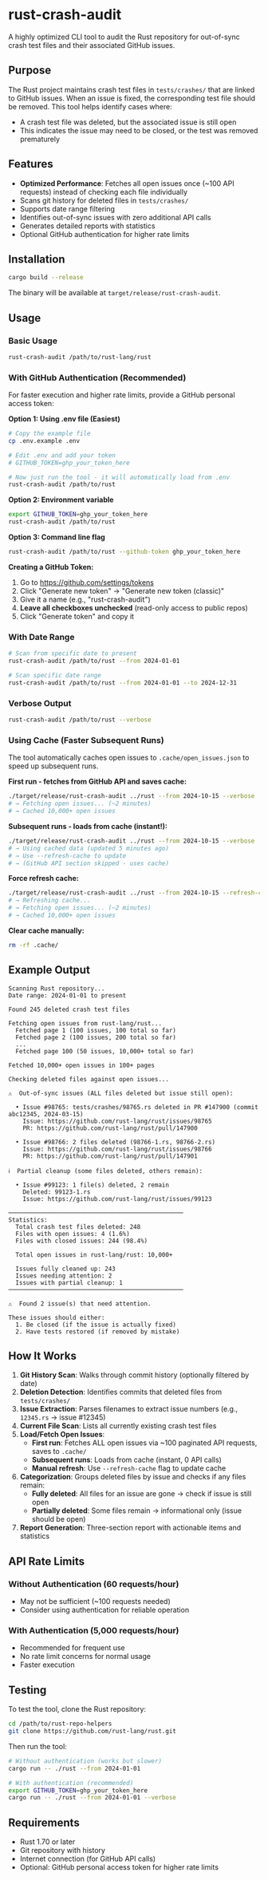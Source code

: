 # rust-crash-audit

A highly optimized CLI tool to audit the Rust repository for out-of-sync crash test files and their associated GitHub issues.

## Purpose

The Rust project maintains crash test files in `tests/crashes/` that are linked to GitHub issues. When an issue is fixed, the corresponding test file should be removed. This tool helps identify cases where:

- A crash test file was deleted, but the associated issue is still open
- This indicates the issue may need to be closed, or the test was removed prematurely

## Features

- **Optimized Performance**: Fetches all open issues once (~100 API requests) instead of checking each file individually
- Scans git history for deleted files in `tests/crashes/`
- Supports date range filtering
- Identifies out-of-sync issues with zero additional API calls
- Generates detailed reports with statistics
- Optional GitHub authentication for higher rate limits

## Installation

```bash
cargo build --release
```

The binary will be available at `target/release/rust-crash-audit`.

## Usage

### Basic Usage

```bash
rust-crash-audit /path/to/rust-lang/rust
```

### With GitHub Authentication (Recommended)

For faster execution and higher rate limits, provide a GitHub personal access token:

**Option 1: Using .env file (Easiest)**
```bash
# Copy the example file
cp .env.example .env

# Edit .env and add your token
# GITHUB_TOKEN=ghp_your_token_here

# Now just run the tool - it will automatically load from .env
rust-crash-audit /path/to/rust
```

**Option 2: Environment variable**
```bash
export GITHUB_TOKEN=ghp_your_token_here
rust-crash-audit /path/to/rust
```

**Option 3: Command line flag**
```bash
rust-crash-audit /path/to/rust --github-token ghp_your_token_here
```

**Creating a GitHub Token:**
1. Go to https://github.com/settings/tokens
2. Click "Generate new token" → "Generate new token (classic)"
3. Give it a name (e.g., "rust-crash-audit")
4. **Leave all checkboxes unchecked** (read-only access to public repos)
5. Click "Generate token" and copy it

### With Date Range

```bash
# Scan from specific date to present
rust-crash-audit /path/to/rust --from 2024-01-01

# Scan specific date range
rust-crash-audit /path/to/rust --from 2024-01-01 --to 2024-12-31
```

### Verbose Output

```bash
rust-crash-audit /path/to/rust --verbose
```

### Using Cache (Faster Subsequent Runs)

The tool automatically caches open issues to `.cache/open_issues.json` to speed up subsequent runs.

**First run - fetches from GitHub API and saves cache:**
```bash
./target/release/rust-crash-audit ../rust --from 2024-10-15 --verbose
# → Fetching open issues... (~2 minutes)
# → Cached 10,000+ open issues
```

**Subsequent runs - loads from cache (instant!):**
```bash
./target/release/rust-crash-audit ../rust --from 2024-10-15 --verbose
# → Using cached data (updated 5 minutes ago)
# → Use --refresh-cache to update
# → (GitHub API section skipped - uses cache)
```

**Force refresh cache:**
```bash
./target/release/rust-crash-audit ../rust --from 2024-10-15 --refresh-cache --verbose
# → Refreshing cache...
# → Fetching open issues... (~2 minutes)
# → Cached 10,000+ open issues
```

**Clear cache manually:**
```bash
rm -rf .cache/
```

## Example Output

```
Scanning Rust repository...
Date range: 2024-01-01 to present

Found 245 deleted crash test files

Fetching open issues from rust-lang/rust...
  Fetched page 1 (100 issues, 100 total so far)
  Fetched page 2 (100 issues, 200 total so far)
  ...
  Fetched page 100 (50 issues, 10,000+ total so far)

Fetched 10,000+ open issues in 100+ pages

Checking deleted files against open issues...

⚠️  Out-of-sync issues (ALL files deleted but issue still open):

  • Issue #98765: tests/crashes/98765.rs deleted in PR #147900 (commit abc12345, 2024-03-15)
    Issue: https://github.com/rust-lang/rust/issues/98765
    PR: https://github.com/rust-lang/rust/pull/147900

  • Issue #98766: 2 files deleted (98766-1.rs, 98766-2.rs)
    Issue: https://github.com/rust-lang/rust/issues/98766
    PR: https://github.com/rust-lang/rust/pull/147901

ℹ️  Partial cleanup (some files deleted, others remain):

  • Issue #99123: 1 file(s) deleted, 2 remain
    Deleted: 99123-1.rs
    Issue: https://github.com/rust-lang/rust/issues/99123

─────────────────────────────────────────────────
Statistics:
  Total crash test files deleted: 248
  Files with open issues: 4 (1.6%)
  Files with closed issues: 244 (98.4%)

  Total open issues in rust-lang/rust: 10,000+

  Issues fully cleaned up: 243
  Issues needing attention: 2
  Issues with partial cleanup: 1
─────────────────────────────────────────────────

⚠️  Found 2 issue(s) that need attention.

These issues should either:
  1. Be closed (if the issue is actually fixed)
  2. Have tests restored (if removed by mistake)
```

## How It Works

1. **Git History Scan**: Walks through commit history (optionally filtered by date)
2. **Deletion Detection**: Identifies commits that deleted files from `tests/crashes/`
3. **Issue Extraction**: Parses filenames to extract issue numbers (e.g., `12345.rs` → issue #12345)
4. **Current File Scan**: Lists all currently existing crash test files
5. **Load/Fetch Open Issues**:
   - **First run**: Fetches ALL open issues via ~100 paginated API requests, saves to `.cache/`
   - **Subsequent runs**: Loads from cache (instant, 0 API calls)
   - **Manual refresh**: Use `--refresh-cache` flag to update cache
6. **Categorization**: Groups deleted files by issue and checks if any files remain:
   - **Fully deleted**: All files for an issue are gone → check if issue is still open
   - **Partially deleted**: Some files remain → informational only (issue should be open)
7. **Report Generation**: Three-section report with actionable items and statistics

## API Rate Limits

### Without Authentication (60 requests/hour)
- May not be sufficient (~100 requests needed)
- Consider using authentication for reliable operation

### With Authentication (5,000 requests/hour)
- Recommended for frequent use
- No rate limit concerns for normal usage
- Faster execution

## Testing

To test the tool, clone the Rust repository:

```bash
cd /path/to/rust-repo-helpers
git clone https://github.com/rust-lang/rust.git
```

Then run the tool:

```bash
# Without authentication (works but slower)
cargo run -- ./rust --from 2024-01-01

# With authentication (recommended)
export GITHUB_TOKEN=ghp_your_token_here
cargo run -- ./rust --from 2024-01-01 --verbose
```

## Requirements

- Rust 1.70 or later
- Git repository with history
- Internet connection (for GitHub API calls)
- Optional: GitHub personal access token for higher rate limits
